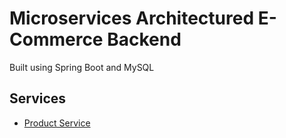 # Microservices Architectured E-Commerce Backend
Built using Spring Boot and MySQL 

## Services
- [Product Service](https://github.com/hsahu003/ecommerce-backend-productservice)
